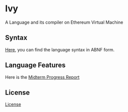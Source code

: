 # Ivy

A Language and its compiler on Ethereum Virtual Machine

## Syntax

[Here](https://github.com/yigitozkavci/ivy/blob/master/standard/ivy.abnf), you can find the language syntax in ABNF form.

## Language Features
Here is the [Midterm Progress Report](https://github.com/yigitozkavci/ivy/blob/master/standard/report/report.pdf)

## License
[License](https://github.com/yigitozkavci/ivy/blob/master/LICENSE)
